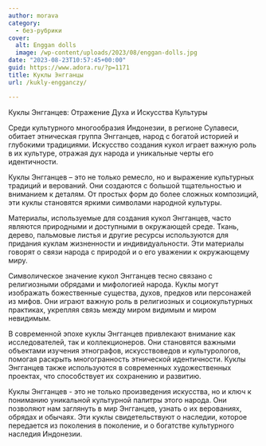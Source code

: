 ```yaml
---
author: morava
category:
  - без-рубрики
cover:
  alt: Enggan dolls
  image: /wp-content/uploads/2023/08/enggan-dolls.jpg
date: "2023-08-23T10:57:45+00:00"
guid: https://www.adora.ru/?p=1171
title: Куклы Энгганцы
url: /kukly-engganczy/

---
```

Куклы Энгганцев: Отражение Духа и Искусства Культуры

Среди культурного многообразия Индонезии, в регионе Сулавеси, обитает этническая группа Энгганцев, народ с богатой историей и глубокими традициями. Искусство создания кукол играет важную роль в их культуре, отражая дух народа и уникальные черты его идентичности.

Куклы Энгганцев – это не только ремесло, но и выражение культурных традиций и верований. Они создаются с большой тщательностью и вниманием к деталям. От простых форм до более сложных композиций, эти куклы становятся яркими символами народной культуры.

Материалы, используемые для создания кукол Энгганцев, часто являются природными и доступными в окружающей среде. Ткань, дерево, пальмовые листья и другие ресурсы используются для придания куклам жизненности и индивидуальности. Эти материалы говорят о связи народа с природой и о его уважении к окружающему миру.

Символическое значение кукол Энгганцев тесно связано с религиозными обрядами и мифологией народа. Куклы могут изображать божественные существа, духов, предков или персонажей из мифов. Они играют важную роль в религиозных и социокультурных практиках, укрепляя связь между миром видимым и миром невидимым.

В современной эпохе куклы Энгганцев привлекают внимание как исследователей, так и коллекционеров. Они становятся важными объектами изучения этнографов, искусствоведов и культурологов, помогая раскрыть многогранность этнической идентичности. Куклы Энгганцев также используются в современных художественных проектах, что способствует их сохранению и развитию.

Куклы Энгганцев \- это не только произведения искусства, но и ключ к пониманию уникальной культурной палитры этого народа. Они позволяют нам заглянуть в мир Энгганцев, узнать о их верованиях, обрядах и обычаях. Эти куклы свидетельствуют о наследии, которое передается из поколения в поколение, и о богатстве культурного наследия Индонезии.
